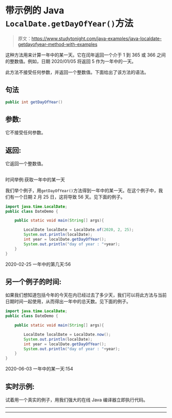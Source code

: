 # 带示例的 Java `LocalDate.getDayOfYear()`方法

> 原文：<https://www.studytonight.com/java-examples/java-localdate-getdayofyear-method-with-examples>

这种方法用来计算一年中的某一天。它在闰年返回一个介于 1 到 365 或 366 之间的整数值。例如，日期 2020/01/05 将返回 5 作为一年中的一天。

此方法不接受任何参数，并返回一个整数值。下面给出了该方法的语法。

## 句法

```java
public int getDayOfYear()
```

## 参数:

它不接受任何参数。

## 返回:

它返回一个整数值。

## 
时间举例:获取一年中的某一天

我们举个例子，用`getDayOfYear()`方法得到一年中的某一天。在这个例子中，我们有一个日期 2 月 25 日，这将导致 56 天。见下面的例子。

```java
import java.time.LocalDate; 
public class DateDemo {

	public static void main(String[] args){  

		LocalDate localDate = LocalDate.of(2020, 2, 25);
		System.out.println(localDate);
		int year = localDate.getDayOfYear();
		System.out.println("day of year : "+year);
	}
}
```

2020-02-25
一年中的第几天:56

## 另一个例子的时间:

如果我们想知道包括今年的今天在内已经过去了多少天，我们可以将此方法与当前日期时间一起使用，从而得出一年中的总天数。见下面的例子。

```java
import java.time.LocalDate; 
public class DateDemo {

	public static void main(String[] args){  

		LocalDate localDate = LocalDate.now();
		System.out.println(localDate);
		int year = localDate.getDayOfYear();
		System.out.println("day of year : "+year);
	}
}
```

2020-06-03
一年中的某一天:154

## 实时示例:

试着用一个真实的例子，用我们强大的在线 Java 编译器立即执行代码。

* * *

* * *